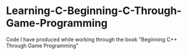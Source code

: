 # Learning-C-Beginning-C-Through-Game-Programming
Code I have produced while working through the book "Beginning C++ Through Game Programming"
